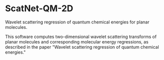 # ScatNet-QM-2D
Wavelet scattering regression of quantum chemical energies for planar molecules.

This software computes two-dimensional wavelet scattering transforms of planar molecules and corresponding molecular energy regressions, as described in the paper "Wavelet scattering regression of quantum chemical energies."
